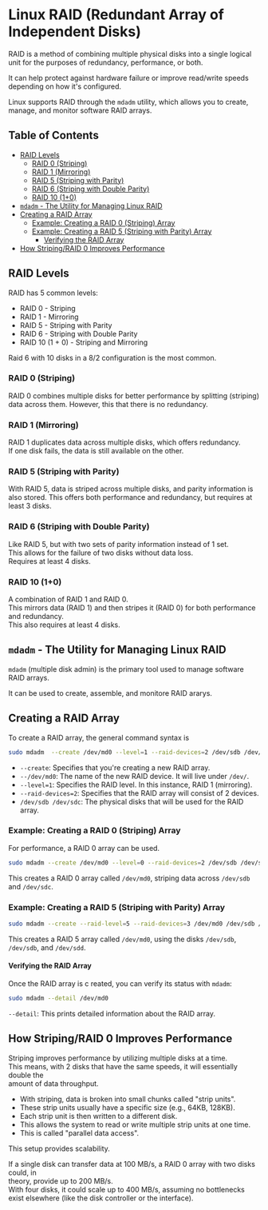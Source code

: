 
# Linux RAID (Redundant Array of Independent Disks)  
RAID is a method of combining multiple physical disks into a single logical unit for 
the purposes of redundancy, performance, or both.  

It can help protect against hardware failure or improve read/write speeds depending on how it's configured.  

Linux supports RAID through the `mdadm` utility, which allows you to create, manage, and monitor software RAID arrays.  


## Table of Contents
* [RAID Levels](#raid-levels) 
    * [RAID 0 (Striping)](#raid-0-striping) 
    * [RAID 1 (Mirroring)](#raid-1-mirroring) 
    * [RAID 5 (Striping with Parity)](#raid-5-striping-with-parity) 
    * [RAID 6 (Striping with Double Parity)](#raid-6-striping-with-double-parity) 
    * [RAID 10 (1+0)](#raid-10-10) 
* [`mdadm` - The Utility for Managing Linux RAID](#mdadm---the-utility-for-managing-linux-raid) 
* [Creating a RAID Array](#creating-a-raid-array) 
    * [Example: Creating a RAID 0 (Striping) Array](#example-creating-a-raid-0-striping-array) 
    * [Example: Creating a RAID 5 (Striping with Parity) Array](#example-creating-a-raid-5-striping-with-parity-array) 
        * [Verifying the RAID Array](#verifying-the-raid-array) 
* [How Striping/RAID 0 Improves Performance](#how-stripingraid-0-improves-performance) 


## RAID Levels  
RAID has 5 common levels:  
* RAID 0 - Striping 
* RAID 1 - Mirroring  
* RAID 5 - Striping with Parity 
* RAID 6 - Striping with Double Parity  
* RAID 10 (1 + 0) - Striping and Mirroring  

Raid 6 with 10 disks in a 8/2 configuration is the most common.  

### RAID 0 (Striping)  
RAID 0 combines multiple disks for better performance by splitting (striping) data across them. 
However, this that there is no redundancy.  



### RAID 1 (Mirroring)  
RAID 1 duplicates data across multiple disks, which offers redundancy.  
If one disk fails, the data is still available on the other.  

### RAID 5 (Striping with Parity)  
With RAID 5, data is striped across multiple disks, and parity information is also stored. 
This offers both performance and redundancy, but requires at least 3 disks.  

### RAID 6 (Striping with Double Parity)  
Like RAID 5, but with two sets of parity information instead of 1 set.  
This allows for the failure of two disks without data loss.  
Requires at least 4 disks.  

### RAID 10 (1+0)  
A combination of RAID 1 and RAID 0.  
This mirrors data (RAID 1) and then stripes it (RAID 0) for both performance and redundancy.  
This also requires at least 4 disks.  



## `mdadm` - The Utility for Managing Linux RAID  
`mdadm` (multiple disk admin) is the primary tool used to manage software RAID arrays.  

It can be used to create, assemble, and monitore RAID ararys.  

## Creating a RAID Array  
To create a RAID array, the general command syntax is  
```bash  
sudo mdadm  --create /dev/md0 --level=1 --raid-devices=2 /dev/sdb /dev/sdc  
```
* `--create`: Specifies that you're creating a new RAID array.  
* `--/dev/md0`: The name of the new RAID device. It will live under `/dev/`.  
* `--level=1`: Specifies the RAID level. In this instance, RAID 1 (mirroring).  
* `--raid-devices=2`: Specifies that the RAID array will consist of 2 devices.  
* `/dev/sdb /dev/sdc`: The physical disks that will be used for the RAID array.  

### Example: Creating a RAID 0 (Striping) Array  
For performance, a RAID 0 array can be used.  
```bash  
sudo mdadm --create /dev/md0 --level=0 --raid-devices=2 /dev/sdb /dev/sdc  
```
This creates a RAID 0 array called `/dev/md0`, striping data across `/dev/sdb` and `/dev/sdc`.  


### Example: Creating a RAID 5 (Striping with Parity) Array  

```bash  
sudo mdadm --create --raid-level=5 --raid-devices=3 /dev/md0 /dev/sdb /dev/sdc /dev/sdd
```
This creates a RAID 5 array called `/dev/md0`, using the disks `/dev/sdb`, `/dev/sdb`, and `/dev/sdd`.  

#### Verifying the RAID Array
Once the RAID array is c reated, you can verify its status with `mdadm`:
```bash
sudo mdadm --detail /dev/md0
```
`--detail`: This prints detailed information about the RAID array.  


## How Striping/RAID 0 Improves Performance  
Striping improves performance by utilizing multiple disks at a time.  
This means, with 2 disks that have the same speeds, it will essentially double the  
amount of data throughput.  

* With striping, data is broken into small chunks called "strip units".  
* These strip units usually have a specific size (e.g., 64KB, 128KB).  
* Each strip unit is then written to a different disk.  
* This allows the system to read or write multiple strip units at one time.  
* This is called "parallel data access".  

This setup provides scalability.  
 
If a single disk can transfer data at 100 MB/s, a RAID 0 array with two disks could, in  
theory, provide up to 200 MB/s.  
With four disks, it could scale up to 400 MB/s, assuming no bottlenecks exist 
elsewhere (like the disk controller or the interface).  




